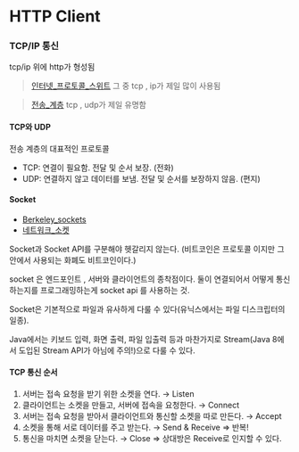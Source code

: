 # HTTP Client

### TCP/IP 통신

tcp/ip 위에 http가 형성됨

> [인터넷\_프로토콜\_스위트](https://ko.wikipedia.org/wiki/%EC%9D%B8%ED%84%B0%EB%84%B7\_%ED%94%84%EB%A1%9C%ED%86%A0%EC%BD%9C\_%EC%8A%A4%EC%9C%84%ED%8A%B8)  그 중 tcp , ip가 제일 많이 사용됨

> [전송\_계층](https://ko.wikipedia.org/wiki/%EC%A0%84%EC%86%A1\_%EA%B3%84%EC%B8%B5) tcp , udp가 제일 유명함

#### TCP와 UDP

전송 계층의 대표적인 프로토콜

* TCP: 연결이 필요함. 전달 및 순서 보장. (전화)
* UDP: 연결하지 않고 데이터를 보냄. 전달 및 순서를 보장하지 않음. (편지)

#### Socket

* [Berkeley\_sockets](https://en.wikipedia.org/wiki/Berkeley\_sockets)
* [네트워크\_소켓](https://ko.wikipedia.org/wiki/%EB%84%A4%ED%8A%B8%EC%9B%8C%ED%81%AC\_%EC%86%8C%EC%BC%93)

Socket과 Socket API를 구분해야 헷갈리지 않는다. (비트코인은 프로토콜 이지만 그 안에서 사용되는 화폐도 비트코인이다.)

socket 은 엔드포인트 , 서버와 클라이언트의 종착점이다. 둘이 연결되어서 어떻게 통신하는지를 프로그래밍하는게 socket api 를 사용하는 것.

Socket은 기본적으로 파일과 유사하게 다룰 수 있다(유닉스에서는 파일 디스크립터의 일종).

Java에서는 키보드 입력, 화면 출력, 파일 입출력 등과 마찬가지로 Stream(Java 8에서 도입된 Stream API가 아님에 주의!)으로 다룰 수 있다.

#### TCP 통신 순서

1. 서버는 접속 요청을 받기 위한 소켓을 연다. → Listen
2. 클라이언트는 소켓을 만들고, 서버에 접속을 요청한다. → Connect
3. 서버는 접속 요청을 받아서 클라이언트와 통신할 소켓을 따로 만든다. → Accept
4. 소켓을 통해 서로 데이터를 주고 받는다. → Send & Receive ⇒ 반복!
5. 통신을 마치면 소켓을 닫는다. → Close ⇒ 상대방은 Receive로 인지할 수 있다.
